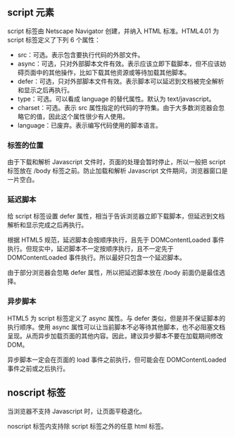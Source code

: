 ## script 元素

script 标签由 Netscape Navigator 创建，并纳入 HTML 标准。HTML4.01 为 script 标签定义了下列 6 个属性：

- src：可选。表示包含要执行代码的外部文件。
- async：可选，只对外部脚本文件有效。表示应该立即下载脚本，但不应该妨碍页面中的其他操作，比如下载其他资源或等待加载其他脚本。
- defer：可选，只对外部脚本文件有效。表示脚本可以延迟到文档被完全解析和显示之后再执行。
- type：可选。可以看成 language 的替代属性。默认为 text/javascript。
- charset：可选。表示 src 属性指定的代码的字符集。由于大多数浏览器会忽略它的值，因此这个属性很少有人使用。
- language：已废弃。表示编写代码使用的脚本语言。

### 标签的位置

由于下载和解析 Javascript 文件时，页面的处理会暂时停止，所以一般把 script 标签放在 /body 标签之前。防止加载和解析 Javascript 文件期间，浏览器窗口是一片空白。

### 延迟脚本

给 script 标签设置 defer 属性，相当于告诉浏览器立即下载脚本，但延迟到文档解析和显示完成之后再执行。

根据 HTML5 规范，延迟脚本会按顺序执行，且先于 DOMContentLoaded 事件执行。但现实中，延迟脚本不一定按顺序执行，且不一定先于 DOMContentLoaded 事件执行。所以最好只包含一个延迟脚本。

由于部分浏览器会忽略 defer 属性，所以把延迟脚本放在 /body 前面仍是最佳选择。

### 异步脚本

HTML5 为 script 标签定义了 async 属性。与 defer 类似，但是并不保证脚本的执行顺序。使用 async 属性可以让当前脚本不必等待其他脚本，也不必阻塞文档呈现。从而异步加载页面的其他内容。因此，建议异步脚本不要在加载期间修改 DOM。

异步脚本一定会在页面的 load 事件之前执行，但可能会在 DOMContentLoaded 事件之前或之后执行。

## noscript 标签

当浏览器不支持 Javascript 时，让页面平稳退化。

noscript 标签内支持除 script 标签之外的任意 html 标签。